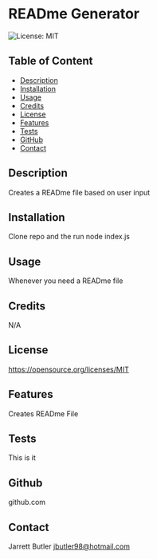 
# READme Generator

![License: MIT](https://img.shields.io/badge/License-MIT-yellow.svg)
        
## Table of Content
* [Description](#description)
* [Installation](#installation)
* [Usage](#usage)
* [Credits](#credits)
* [License](#license)
* [Features](#features)
* [Tests](#tests)
* [GitHub](#github)
* [Contact](#contact)

## Description
Creates a READme file based on user input

## Installation
Clone repo and the run node index.js

## Usage
Whenever you need a READme file

## Credits
N/A

## License
https://opensource.org/licenses/MIT

## Features
Creates READme File

## Tests
This is it

## Github
github.com

## Contact
Jarrett Butler
jbutler98@hotmail.com
 